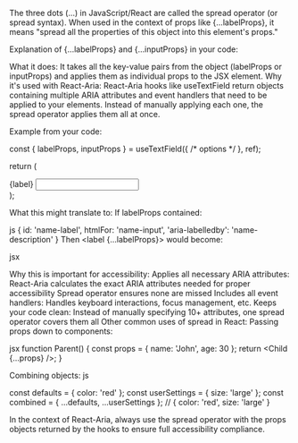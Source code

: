 The three dots (...) in JavaScript/React are called the spread operator (or spread syntax). When used in the context of props like {...labelProps}, 
    it means "spread all the properties of this object into this element's props."

Explanation of {...labelProps} and {...inputProps} in your code:

What it does:
    It takes all the key-value pairs from the object (labelProps or inputProps) and applies them as individual props to the JSX element.
Why it's used with React-Aria:
    React-Aria hooks like useTextField return objects containing multiple ARIA attributes and event handlers that need to be applied to your elements.
    Instead of manually applying each one, the spread operator applies them all at once.

Example from your code:

const { labelProps, inputProps } = useTextField({
  /* options */
}, ref);

return (
  <div>
    <label {...labelProps}>{label}</label>
    <input {...inputProps} ref={ref} />
  </div>
);

What this might translate to:
If labelProps contained:

js
{
  id: 'name-label',
  htmlFor: 'name-input',
  'aria-labelledby': 'name-description'
}
Then <label {...labelProps}> would become:

jsx
<label id="name-label" htmlFor="name-input" aria-labelledby="name-description">

Why this is important for accessibility:
    Applies all necessary ARIA attributes:
        React-Aria calculates the exact ARIA attributes needed for proper accessibility
        Spread operator ensures none are missed
    Includes all event handlers:
        Handles keyboard interactions, focus management, etc.
    Keeps your code clean:
        Instead of manually specifying 10+ attributes, one spread operator covers them all
    Other common uses of spread in React:
        Passing props down to components:

jsx
function Parent() {
  const props = { name: 'John', age: 30 };
  return <Child {...props} />;
}

Combining objects:
js

const defaults = { color: 'red' };
const userSettings = { size: 'large' };
const combined = { ...defaults, ...userSettings };
// { color: 'red', size: 'large' }

In the context of React-Aria, always use the spread operator with the props objects returned by the hooks to ensure full accessibility compliance.

